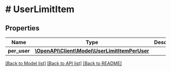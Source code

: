 # # UserLimitItem

## Properties

Name | Type | Description | Notes
------------ | ------------- | ------------- | -------------
**per_user** | [**\OpenAPI\Client\Model\UserLimitItemPerUser**](UserLimitItemPerUser.md) |  | [optional]

[[Back to Model list]](../../README.md#models) [[Back to API list]](../../README.md#endpoints) [[Back to README]](../../README.md)
